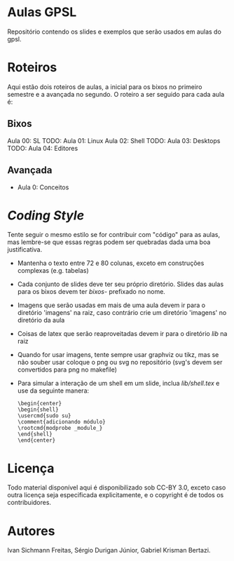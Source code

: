 Aulas GPSL
==========

Repositório contendo os slides e exemplos que serão usados em aulas do gpsl.

Roteiros
========

Aqui estão dois roteiros de aulas, a inicial para os bixos no primeiro semestre
e a avançada no segundo. O roteiro a ser seguido para cada aula é:

Bixos
-----
Aula 00: SL
TODO: Aula 01: Linux 
Aula 02: Shell
TODO: Aula 03: Desktops
TODO: Aula 04: Editores

Avançada
--------
 - Aula 0: Conceitos

*Coding Style*
==============

Tente seguir o mesmo estilo se for contribuir com "código" para as aulas, mas
lembre-se que essas regras podem ser quebradas dada uma boa justificativa.

- Mantenha o texto entre 72 e 80 colunas, exceto em construções complexas (e.g.
  tabelas)
- Cada conjunto de slides deve ter seu próprio diretório. Slides das aulas para
  os bixos devem ter _bixos-_ prefixado no nome.
- Imagens que serão usadas em mais de uma aula devem ir para o diretório
  'imagens' na raiz, caso contrário crie um diretório 'imagens' no diretório da
  aula
- Coisas de latex que serão reaproveitadas devem ir para o diretório _lib_ na
  raiz
- Quando for usar imagens, tente sempre usar graphviz ou tikz, mas se não souber
  usar coloque o png ou svg no repositório (svg's devem ser convertidos para png
  no makefile)
- Para simular a interação de um shell em um slide, inclua _lib/shell.tex_ e
  use da seguinte manera:

    `\begin{center}`  
    `\begin{shell}`  
    `\usercmd{sudo su}`  
    `\comment{adicionando módulo}`  
    `\rootcmd{modprobe _module_}`  
    `\end{shell}`  
    `\end{center}`  

Licença
=======

Todo material disponível aqui é disponibilizado sob CC-BY 3.0, exceto
caso outra licença seja especificada explicitamente, e o copyright é
de todos os contribuidores.

Autores
=======

Ivan Sichmann Freitas, Sérgio Durigan Júnior, Gabriel Krisman Bertazi.
